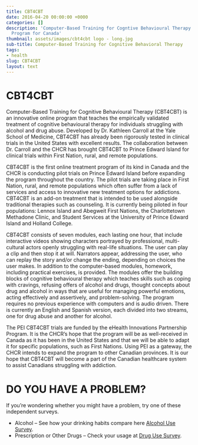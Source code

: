 ```yaml
---
title: CBT4CBT
date: 2016-04-20 00:00:00 +0000
categories: []
description: 'Computer-Based Training for Cogntive Behavioural Therapy: An Addictions
  Program for Canada'
thumbnail: assets/images/cbt4cbt logo - long.jpg
sub-title: Computer-Based Training for Cognitive Behavioral Therapy
tags:
- health
slug: CBT4CBT
layout: text
---
```

# CBT4CBT

Computer-Based Training for Cognitive Behavioural Therapy (CBT4CBT) is an innovative online program that teaches the empirically validated treatment of cognitive behavioural therapy for individuals struggling with alcohol and drug abuse. Developed by Dr. Kathleen Carroll at the Yale School of Medicine, CBT4CBT has already been rigorously tested in clinical trials in the United States with excellent results. The collaboration between Dr. Carroll and the CHCR has brought CBT4CBT to Prince Edward Island for clinical trials within First Nation, rural, and remote populations.

CBT4CBT is the first online treatment program of its kind in Canada and the CHCR is conducting pilot trials on Prince Edward Island before expanding the program throughout the country. The pilot trials are taking place in First Nation, rural, and remote populations which often suffer from a lack of services and access to innovative new treatment options for addictions. CBT4CBT is an add-on treatment that is intended to be used alongside traditional therapies such as counseling. It is currently being piloted in four populations: Lennox Island and Abegweit First Nations, the Charlottetown Methadone Clinic, and Student Services at the University of Prince Edward Island and Holland College.

CBT4CBT consists of seven modules, each lasting one hour, that include interactive videos showing characters portrayed by professional, multi-cultural actors openly struggling with real-life situations. The user can play a clip and then stop it at will. Narrators appear, addressing the user, who can replay the story and/or change the ending, depending on choices the user makes. In addition to the computer-based modules, homework, including practical exercises, is provided. The modules offer the building blocks of cognitive behavioural therapy which teaches skills such as coping with cravings, refusing offers of alcohol and drugs, thought concepts about drug and alcohol in ways that are useful for managing powerful emotions, acting effectively and assertively, and problem-solving. The program requires no previous experience with computers and is audio driven. There is currently an English and Spanish version, each divided into two streams, one for drug abuse and another for alcohol.

The PEI CBT4CBT trials are funded by the eHealth Innovations Partnership Program. It is the CHCR’s hope that the program will be as well-received in Canada as it has been in the United States and that we will be able to adapt it for specific populations, such as First Nations. Using PEI as a gateway, the CHCR intends to expand the program to other Canadian provinces. It is our hope that CBT4CBT will become a part of the Canadian healthcare system to assist Canadians struggling with addiction.

# DO YOU HAVE A PROBLEM?

If you’re wondering whether you might have a problem, try one of these independent surveys.

* Alcohol – See how your drinking habits compare here [Alcohol Use Survey](http://www.checkyourdrinking.net/CYD/CYDScreenerP1_0.aspx).
* Prescription or Other Drugs – Check your usage at [Drug Use Survey](http://www.drughelp.org.nz/are-drugs-a-problem/test-your-drug-use).